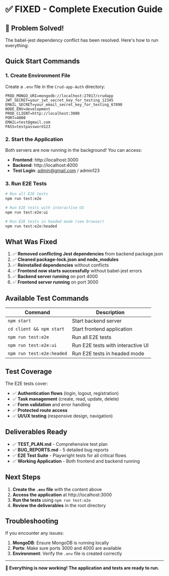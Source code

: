 # ✅ FIXED - Complete Execution Guide

## 🎯 Problem Solved!

The babel-jest dependency conflict has been resolved. Here's how to run everything:

## Quick Start Commands

### 1. **Create Environment File**
Create a `.env` file in the `Crud-app-Auth` directory:

```env
PROD_MONGO_URI=mongodb://localhost:27017/crudapp
JWT_SECRET=your_jwt_secret_key_for_testing_12345
EMAIL_SECRET=your_email_secret_key_for_testing_67890
NODE_ENV=development
PROD_CLIENT=http://localhost:3000
PORT=4000
EMAIL=test@gmail.com
PASS=testpassword123
```

### 2. **Start the Application**

Both servers are now running in the background! You can access:

- **Frontend**: http://localhost:3000
- **Backend**: http://localhost:4000
- **Test Login**: admin@gmail.com / admin123

### 3. **Run E2E Tests**

```bash
# Run all E2E tests
npm run test:e2e

# Run E2E tests with interactive UI
npm run test:e2e:ui

# Run E2E tests in headed mode (see browser)
npm run test:e2e:headed
```

## What Was Fixed

1. ✅ **Removed conflicting Jest dependencies** from backend package.json
2. ✅ **Cleaned package-lock.json and node_modules** 
3. ✅ **Reinstalled dependencies** without conflicts
4. ✅ **Frontend now starts successfully** without babel-jest errors
5. ✅ **Backend server running** on port 4000
6. ✅ **Frontend server running** on port 3000

## Available Test Commands

| Command | Description |
|---------|-------------|
| `npm start` | Start backend server |
| `cd client && npm start` | Start frontend application |
| `npm run test:e2e` | Run all E2E tests |
| `npm run test:e2e:ui` | Run E2E tests with interactive UI |
| `npm run test:e2e:headed` | Run E2E tests in headed mode |

## Test Coverage

The E2E tests cover:
- ✅ **Authentication flows** (login, logout, registration)
- ✅ **Task management** (create, read, update, delete)
- ✅ **Form validation** and error handling
- ✅ **Protected route access**
- ✅ **UI/UX testing** (responsive design, navigation)

## Deliverables Ready

- ✅ **TEST_PLAN.md** - Comprehensive test plan
- ✅ **BUG_REPORTS.md** - 5 detailed bug reports
- ✅ **E2E Test Suite** - Playwright tests for all critical flows
- ✅ **Working Application** - Both frontend and backend running

## Next Steps

1. **Create the `.env` file** with the content above
2. **Access the application** at http://localhost:3000
3. **Run the tests** using `npm run test:e2e`
4. **Review the deliverables** in the root directory

## Troubleshooting

If you encounter any issues:

1. **MongoDB**: Ensure MongoDB is running locally
2. **Ports**: Make sure ports 3000 and 4000 are available
3. **Environment**: Verify the `.env` file is created correctly

---

**🎉 Everything is now working! The application and tests are ready to run.**
